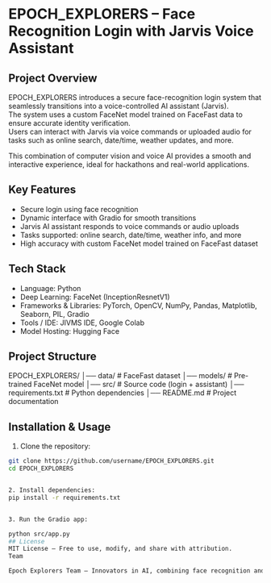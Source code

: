 # EPOCH_EXPLORERS – Face Recognition Login with Jarvis Voice Assistant

## Project Overview
EPOCH_EXPLORERS introduces a secure face-recognition login system that seamlessly transitions into a voice-controlled AI assistant (Jarvis).  
The system uses a custom FaceNet model trained on FaceFast data to ensure accurate identity verification.  
Users can interact with Jarvis via voice commands or uploaded audio for tasks such as online search, date/time, weather updates, and more.  

This combination of computer vision and voice AI provides a smooth and interactive experience, ideal for hackathons and real-world applications.

## Key Features
- Secure login using face recognition  
- Dynamic interface with Gradio for smooth transitions  
- Jarvis AI assistant responds to voice commands or audio uploads  
- Tasks supported: online search, date/time, weather info, and more  
- High accuracy with custom FaceNet model trained on FaceFast dataset  

## Tech Stack
- Language: Python  
- Deep Learning: FaceNet (InceptionResnetV1)  
- Frameworks & Libraries: PyTorch, OpenCV, NumPy, Pandas, Matplotlib, Seaborn, PIL, Gradio  
- Tools / IDE: JIVMS IDE, Google Colab  
- Model Hosting: Hugging Face  

## Project Structure
EPOCH_EXPLORERS/
│── data/ # FaceFast dataset
│── models/ # Pre-trained FaceNet model
│── src/ # Source code (login + assistant)
│── requirements.txt # Python dependencies
│── README.md # Project documentation


## Installation & Usage
1. Clone the repository:
```bash
git clone https://github.com/username/EPOCH_EXPLORERS.git
cd EPOCH_EXPLORERS


2. Install dependencies:
pip install -r requirements.txt


3. Run the Gradio app:

python src/app.py
## License
MIT License – Free to use, modify, and share with attribution.
Team

Epoch Explorers Team – Innovators in AI, combining face recognition and voice intelligence for interactive and secure applications.
